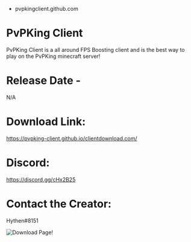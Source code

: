 - pvpkingclient.github.com
# PvPKing Client


PvPKing Client is a all around FPS Boosting client and is the best way to play on the PvPKing minecraft server!

# Release Date - 
N/A

# Download Link: 
https://pvpking-client.github.io/clientdownload.com/

# Discord:
https://discord.gg/cHx2B25

# Contact the Creator: 
Hythen#8151



<img alt="Download Page!" src="https://pvpking-client.github.io/clientdownload.com/" data-image="http://www.sanantonioweddings.com/admin/files/vendorprofolio2/Horzi_5934_Adv_DSC_0095.jpg" data-description='<p class="img-credit">Photo &copy; <a target="_blank" href="https://pvpking-client.github.io/clientdownload.com/"> Download Website</a> The Download Page <a href="https://pvpking-client.github.io/clientdownload.com/">Click here for download page!</a></p>'>
